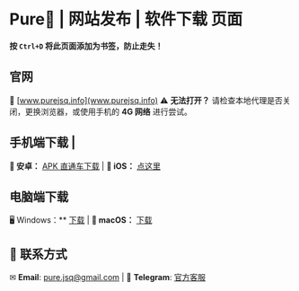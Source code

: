 #  Pure🚀 | 网站发布 | 软件下载 页面  
**按 `Ctrl+D` 将此页面添加为书签，防止走失！**  

## 官网  
🔗 [www.purejsq.info](www.purejsq.info)
⚠ **无法打开？** 请检查本地代理是否关闭，更换浏览器，或使用手机的 **4G 网络** 进行尝试。  

## 手机端下载 |
**📲 安卓：** [APK 直通车下载](https://183.240.210.119:6443/dl/package/android/pure-v2.0.1.apk) | **🍏 iOS：** [点这里](https://183.240.210.119:6443/zhs/ios)  

## 电脑端下载
🖥 Windows：** [下载](https://183.240.210.119:6443/zhs/windows/) | **🍎 macOS：** [下载](https://183.240.210.119:6443/zhs/macos/)  

## 📩 联系方式  
✉ **Email**: [pure.jsq@gmail.com](mailto:pure.jsq@gmail.com) | 💬 **Telegram**: [官方客服](https://t.me/purejiasuqi)  
